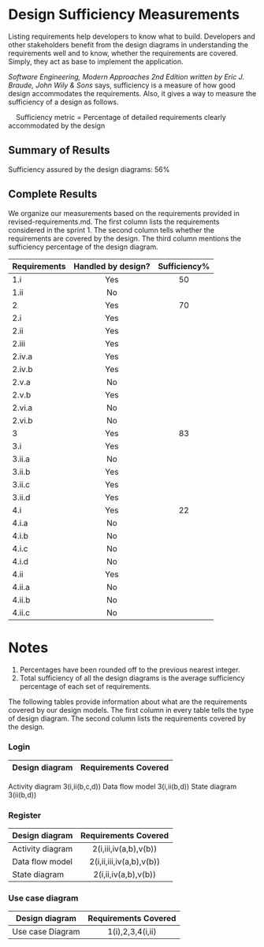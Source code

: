 # Design Sufficiency Measurements 

Listing requirements help developers to know what to build. Developers and other stakeholders benefit from the design diagrams in understanding the requirements well and to know, whether the requirements are covered. Simply, they act as base to implement the application.  

*Software Engineering, Modern Approaches 2nd Edition written by Eric J. Braude, John Wily & Sons* says, sufficiency is a measure of how good design accommodates the requirements. Also, it gives a way to measure the sufficiency of a design as follows.

&nbsp;&nbsp;&nbsp;&nbsp;Sufficiency metric = Percentage of detailed requirements clearly accommodated by the design

## Summary of Results

Sufficiency assured by the design diagrams: 56%

## Complete Results

We organize our measurements based on the requirements provided in revised-requirements.md. The first column lists the requirements considered in the sprint 1. The second column tells whether the requirements are covered by the design. The third column mentions the sufficiency percentage of the design diagram.

Requirements | Handled by design? | Sufficiency%
--- | :---: | :---:
1.i | Yes |	50
1.ii | No	
2	| Yes |	70
2.i |	Yes	
2.ii |	Yes	
2.iii |	Yes	
2.iv.a |	Yes	
2.iv.b |	Yes	
2.v.a |	No	
2.v.b |	Yes	
2.vi.a |	No	
2.vi.b |	No	
3 |	Yes |	83
3.i |	Yes	
3.ii.a |	No	
3.ii.b |	Yes	
3.ii.c |	Yes	
3.ii.d |	Yes	
4.i |	Yes |	22
4.i.a |	No	
4.i.b |	No	
4.i.c |	No	
4.i.d |	No	
4.ii |	Yes	
4.ii.a | No	
4.ii.b |	No	
4.ii.c | No	

# Notes

1.	Percentages have been rounded off to the previous nearest integer.
2.	Total sufficiency of all the design diagrams is the average sufficiency percentage of each set of requirements.

The following tables provide information about what are the requirements covered by our design models. The first column in every table tells the type of design diagram. The second column lists the requirements covered by the design.

### Login
Design diagram |	Requirements Covered
--- | :---:
Activity diagram	3(i,ii(b,c,d))
Data flow model	3(i,ii(b,d))
State diagram	3(ii(b,d))

### Register
Design diagram |	Requirements Covered
--- | :---:
Activity diagram |	2(i,iii,iv(a,b),v(b))
Data flow model |	2(i,ii,iii,iv(a,b),v(b))
State diagram |	2(i,ii,iv(a,b),v(b))

### Use case diagram
Design diagram |	Requirements Covered
--- | :---:
Use case Diagram |	1(i),2,3,4(i,ii)



